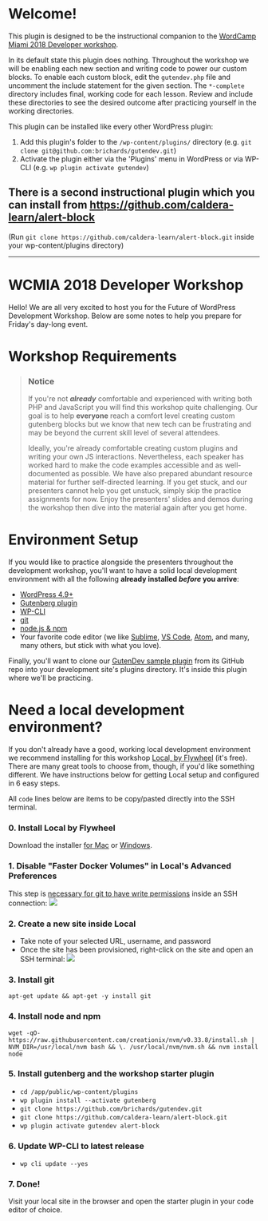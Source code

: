 # Welcome!
This plugin is designed to be the instructional companion to the [WordCamp Miami 2018 Developer workshop](https://2018.miami.wordcamp.org/friday-developers/).

In its default state this plugin does nothing. Throughout the workshop we will be enabling each new section and writing code to power our custom blocks. To enable each custom block, edit the `gutendev.php` file and uncomment the include statement for the given section. The `*-complete` directory includes final, working code for each lesson. Review and include these directories to see the desired outcome after practicing yourself in the working directories.

This plugin can be installed like every other WordPress plugin:

1. Add this plugin's folder to the `/wp-content/plugins/` directory (e.g. `git clone git@github.com:brichards/gutendev.git`)
1. Activate the plugin either via the 'Plugins' menu in WordPress or via WP-CLI (e.g. `wp plugin activate gutendev`)

## There is a second instructional plugin which you can install from https://github.com/caldera-learn/alert-block
(Run `git clone https://github.com/caldera-learn/alert-block.git` inside your wp-content/plugins directory)

----------------------------------

# WCMIA 2018 Developer Workshop
Hello! We are all very excited to host you for the Future of WordPress Development Workshop. Below are some notes to help you prepare for Friday's day-long event.

# Workshop Requirements
> ### Notice
>If you're not _**already**_ comfortable and experienced with writing both PHP and JavaScript you will find this workshop quite challenging. Our goal is to help **everyone** reach a comfort level creating custom gutenberg blocks but we know that new tech can be frustrating and may be beyond the current skill level of several attendees.
>
>Ideally, you're already comfortable creating custom plugins and writing your own JS interactions. Nevertheless, each speaker has worked hard to make the code examples accessible and as well-documented as possible. We have also prepared abundant resource material for further self-directed learning. If you get stuck, and our presenters cannot help you get unstuck, simply skip the practice assignments for now. Enjoy the presenters' slides and demos during the workshop then dive into the material again after you get home.

# Environment Setup
If you would like to practice alongside the presenters throughout the development workshop, you'll want to have a solid local development environment with all the following **already installed _before_ you arrive**:

- [WordPress 4.9+](https://wordpress.org/download/)
- [Gutenberg plugin](https://wordpress.org/plugins/gutenberg/)
- [WP-CLI](https://wp-cli.org/#installing)
- [git](https://git-scm.com/book/en/v2/Getting-Started-Installing-Git)
- [node.js & npm](https://docs.npmjs.com/getting-started/installing-node#using-a-version-manager-to-install-nodejs-and-npm)
- Your favorite code editor (we like [Sublime](https://www.sublimetext.com/), [VS Code](https://code.visualstudio.com/), [Atom](https://atom.io/), and many, many others, but stick with what you love).

Finally, you'll want to clone our [GutenDev sample plugin](https://github.com/brichards/gutendev/) from its GitHub repo into your development site's plugins directory. It's inside this plugin where we'll be practicing.

# Need a local development environment?
If you don't already have a good, working local development environment we recommend installing for this workshop [Local, by Flywheel](https://local.getflywheel.com/) (it's free). There are many great tools to choose from, though, if you'd like something different. We have instructions below for getting Local setup and configured in 6 easy steps.

All `code` lines below are items to be copy/pasted directly into the SSH terminal.
### 0. Install Local by Flywheel
Download the installer [for Mac](https://local-by-flywheel-flywheel.netdna-ssl.com/latest/mac) or [Windows](https://local-by-flywheel-flywheel.netdna-ssl.com/latest/windows).

### 1. Disable "Faster Docker Volumes" in Local's Advanced Preferences
This step is [necessary for git to have write permissions](http://local.getflywheel.com/community/t/using-git-fatal-write-error-permission-denied-in-app-folder/5009/3) inside an SSH connection:
![](https://d.pr/i/4TJvKT+)

### 2. Create a new site inside Local
- Take note of your selected URL, username, and password
- Once the site has been provisioned, right-click on the site and open an SSH terminal:
![](https://d.pr/i/5ipZx8+)

### 3. Install git
`apt-get update && apt-get -y install git`

### 4. Install node and npm
`wget -qO- https://raw.githubusercontent.com/creationix/nvm/v0.33.8/install.sh | NVM_DIR=/usr/local/nvm bash && \. /usr/local/nvm/nvm.sh && nvm install node`

### 5. Install gutenberg and the workshop starter plugin
- `cd /app/public/wp-content/plugins`
- `wp plugin install --activate gutenberg`
- `git clone https://github.com/brichards/gutendev.git`
- `git clone https://github.com/caldera-learn/alert-block.git`
- `wp plugin activate gutendev alert-block`

### 6. Update WP-CLI to latest release
- `wp cli update --yes`

### 7. Done!
Visit your local site in the browser and open the starter plugin in your code editor of choice.
